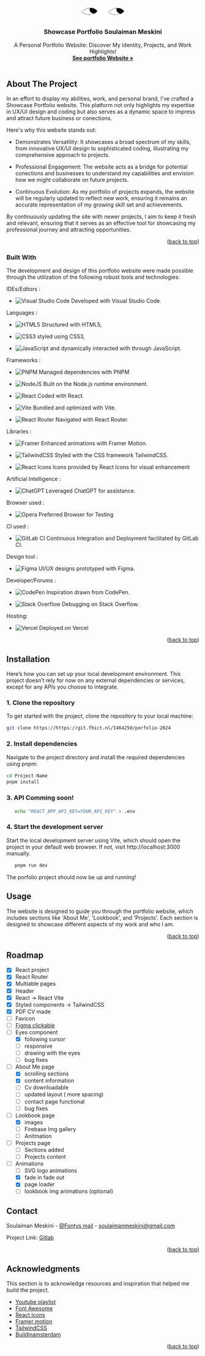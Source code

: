 <a name="readme-top"></a>
<!--
*** Thanks for checking out the Best-README-Template. If you have a suggestion
*** that would make this better, please fork the repo and create a pull request
*** or simply open an issue with the tag "enhancement".
*** Don't forget to give the project a star!
*** Thanks again! Now go create something AMAZING! :D
-->

<!-- PROJECT LOGO -->
<br />
<div align="center">
  <a href="https://i464250.luna.fhict.nl/">
    <img src="readmeimg/EyesLogo.png" alt="Logo" width="120" style="height: auto;">
  </a>

  <h3 align="center">Showcase Portfolio Soulaiman Meskini</h3>

  <p align="center">
    A Personal Portfolio Website: Discover My Identity, Projects, and Work Highlights!
    <br />
    <a href="https://i464250.luna.fhict.nl/"><strong>See portfolio Website »</strong></a>
    <br />
    <br />
  </p>
</div>

<!-- ABOUT THE PROJECT -->
## About The Project

In an effort to display my abilities, work, and personal brand, I've crafted a Showcase Portfolio website. This platform not only highlights my expertise in UX/UI design and coding but also serves as a dynamic space to impress and attract future business or conections.

Here's why this website stands out:

* Demonstrates Versatility: It showcases a broad spectrum of my skills, from innovative UX/UI design to sophisticated coding, illustrating my comprehensive approach to projects.

* Professional Engagement: The website acts as a bridge for potential conections and businesses to understand my capabilities and envision how we might collaborate on future projects.

* Continuous Evolution: As my portfolio of projects expands, the website will be regularly updated to reflect new work, ensuring it remains an accurate representation of my growing skill set and achievements.

By continuously updating the site with newer projects, I aim to keep it fresh and relevant, ensuring that it serves as an effective tool for showcasing my professional journey and attracting opportunities.

<p align="right">(<a href="#readme-top">back to top</a>)</p>

### Built With

The development and design of this portfolio website were made possible through the utilization of the following robust tools and technologies:

IDEs/Editors :
* ![Visual Studio Code](https://img.shields.io/badge/Visual%20Studio%20Code-0078d7.svg?style=for-the-badge&logo=visual-studio-code&logoColor=white) Developed with Visual Studio Code.

Languages :

* ![HTML5](https://img.shields.io/badge/html5-%23E34F26.svg?style=for-the-badge&logo=html5&logoColor=white) Structured with HTML5,

* ![CSS3](https://img.shields.io/badge/css3-%231572B6.svg?style=for-the-badge&logo=css3&logoColor=white) styled using CSS3,

* ![JavaScript](https://img.shields.io/badge/javascript-%23323330.svg?style=for-the-badge&logo=javascript&logoColor=%23F7DF1E) and dynamically interacted with through JavaScript.

Frameworks :
* ![PNPM](https://img.shields.io/badge/pnpm-%234a4a4a.svg?style=for-the-badge&logo=pnpm&logoColor=f69220) Managed dependencies with PNPM

* ![NodeJS](https://img.shields.io/badge/node.js-6DA55F?style=for-the-badge&logo=node.js&logoColor=white) Built on the Node.js runtime environment.

* ![React](https://img.shields.io/badge/react-%2320232a.svg?style=for-the-badge&logo=react&logoColor=%2361DAFB) Coded with React.

* ![Vite](https://img.shields.io/badge/vite-%23646CFF.svg?style=for-the-badge&logo=vite&logoColor=white) Bundled and optimized with Vite.

* ![React Router](https://img.shields.io/badge/React_Router-CA4245?style=for-the-badge&logo=react-router&logoColor=white) Navigated with React Router.

Libraries :

* ![Framer](https://img.shields.io/badge/Framer-black?style=for-the-badge&logo=framer&logoColor=blue) Enhanced animations with Framer Motion.

* ![TailwindCSS](https://img.shields.io/badge/tailwindcss-%2338B2AC.svg?style=for-the-badge&logo=tailwind-css&logoColor=white) Styled with the CSS framework TailwindCSS.

* ![React Icons](https://img.shields.io/badge/react_icons-%2320232a.svg?style=for-the-badge&logo=react&logoColor=%2361DAFB) Icons provided by React Icons for visual enhancement

Artificial Intelligence :

* ![ChatGPT](https://img.shields.io/badge/chatGPT-74aa9c?style=for-the-badge&logo=openai&logoColor=white) Leveraged ChatGPT for assistance.

Browser used :
 * ![Opera](https://img.shields.io/badge/Opera-FF1B2D?style=for-the-badge&logo=Opera&logoColor=white) Preferred Browser for Testing

CI used :

* ![GitLab CI](https://img.shields.io/badge/gitlab%20ci-%23181717.svg?style=for-the-badge&logo=gitlab&logoColor=white) Continuous Integration and Deployment facilitated by GitLab CI.

Design tool :

* ![Figma](https://img.shields.io/badge/figma-%23F24E1E.svg?style=for-the-badge&logo=figma&logoColor=white) UI/UX designs prototyped with Figma.

Developer/Forums :

* ![CodePen](https://img.shields.io/badge/Codepen-000000?style=for-the-badge&logo=codepen&logoColor=white) Inspiration drawn from CodePen.

* ![Stack Overflow](https://img.shields.io/badge/-Stackoverflow-FE7A16?style=for-the-badge&logo=stack-overflow&logoColor=white) Debugging on Stack Overflow.

Hosting: 

* ![Vercel](https://img.shields.io/badge/vercel-%23000000.svg?style=for-the-badge&logo=vercel&logoColor=white) Deployed on Vercel

<p align="right">(<a href="#readme-top">back to top</a>)</p>

<!-- GETTING STARTED -->
## Installation

Here’s how you can set up your local development environment. This project doesn’t rely for now on any external dependencies or services, except for any APIs you choose to integrate.

### 1. Clone the repository

To get started with the project, clone the repository to your local machine:
  ```sh
  git clone https://https://git.fhict.nl/I464250/porfolio-2024
  ```
### 2. Install dependencies

Navigate to the project directory and install the required dependencies using pnpm:
   ```sh
   cd Project-Name
   pnpm install
   ```
### 3. API Comming soon!
```sh
   echo "REACT_APP_API_KEY=YOUR_API_KEY" > .env
   ```
### 4. Start the development server
Start the local development server using Vite, which should open the project in your default web browser. If not, visit http://localhost:3000 manually.
```sh
   pnpm run dev
   ```
The porfolio project should now be up and running!

<!-- USAGE EXAMPLES -->
## Usage

The website is designed to guide you through the portfolio website, which includes sections like 'About Me', 'Lookbook', and 'Projects'. Each section is designed to showcase different aspects of my work and who I am.

<p align="right">(<a href="#readme-top">back to top</a>)</p>

<!-- ROADMAP -->
## Roadmap

- [x] React project 
- [x] React Router
- [x] Multiable pages
- [x] Header
- [x] React -> React Vite
- [x] Styled components -> TailwindCSS
- [x] PDF CV made 
- [ ] Favicon
- [ ] [Figma clickable](https://www.figma.com/file/your_figma_file_link)
- [ ] Eyes component
    - [x] following cursor
    - [ ] responsive
    - [ ] drawing with the eyes
    - [ ] bug fixes  
- [ ] About Me page
    - [x] scrolling sections
    - [x] content information
    - [ ] Cv downloadable 
    - [ ] updated layout ( more spacing)
    - [ ] contact page functional
    - [ ] bug fixes
- [ ] Lookbook page
    - [x] images 
    - [ ] Firebase Img gallery
    - [ ] Anitmation
- [ ] Projects page 
    - [ ] Sections added
    - [ ] Projects content
- [ ] Animations
    - [ ] SVG logo animations
    - [x] fade in fade out 
    - [x] page loader
    - [ ] lookbook img animations (optional)

<!-- CONTACT -->
## Contact

Soulaiman Meskini - [@Fontys mail](s.meskini@student.fontys.nl
) - soulaimanmeskini@gmail.com

Project Link: [Gitlab](https://git.fhict.nl/I464250/porfolio-2024)

<p align="right">(<a href="#readme-top">back to top</a>)</p>

<!-- ACKNOWLEDGMENTS -->
## Acknowledgments

This section is to acknowledge resources and inspiration that helped me build the project.

* [Youtube playlist](https://www.youtube.com/playlist?list=PLzfUZSu68nNyIHkZhS51bP7aAY4XhtkOB&jct=pDwNQawO9jbrson9UW41ETcE-keyxg)
* [Font Awesome](https://fontawesome.com)
* [React Icons](https://react-icons.github.io/react-icons/search)
* [Framer motion](https://www.framer.com/motion/examples/)
* [TailwindCSS](https://tailwindcss.com/docs/border-radius)
* [Buildinamsterdam](https://www.buildinamsterdam.com/cases)

<p align="right">(<a href="#readme-top">back to top</a>)</p>



